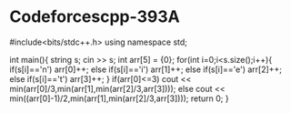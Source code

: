 # Codeforcescpp-393A
#include<bits/stdc++.h>
using namespace std;

int main(){
  string s;
  cin >> s;
  int arr[5] = {0};
  for(int i=0;i<s.size();i++){
    if(s[i]=='n')
      arr[0]++;
    else if(s[i]=='i')
      arr[1]++;
    else if(s[i]=='e')
      arr[2]++;
    else if(s[i]=='t')
      arr[3]++;
  }
  if(arr[0]<=3)
    cout << min(arr[0]/3,min(arr[1],min(arr[2]/3,arr[3])));
  else
    cout << min((arr[0]-1)/2,min(arr[1],min(arr[2]/3,arr[3])));
  return 0;
}
